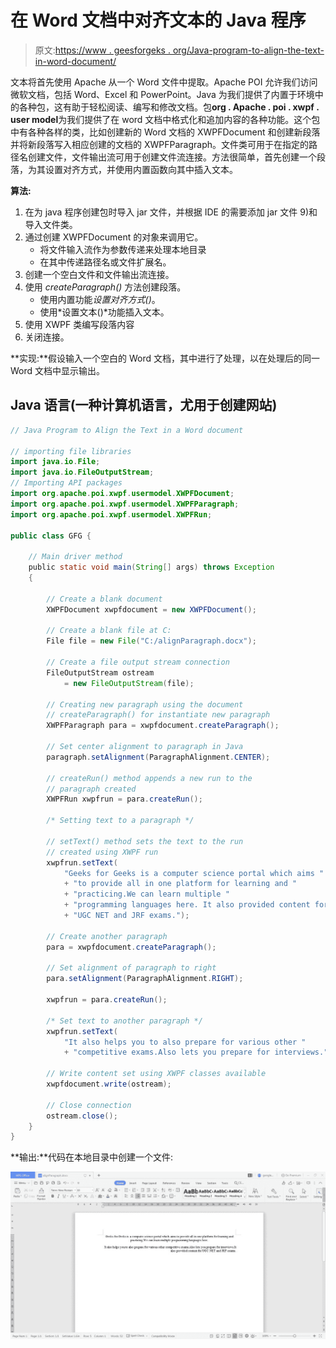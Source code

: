 # 在 Word 文档中对齐文本的 Java 程序

> 原文:[https://www . geesforgeks . org/Java-program-to-align-the-text-in-word-document/](https://www.geeksforgeeks.org/java-program-to-align-the-text-in-a-word-document/)

文本将首先使用 Apache 从一个 Word 文件中提取。Apache POI 允许我们访问微软文档，包括 Word、Excel 和 PowerPoint。Java 为我们提供了内置于环境中的各种包，这有助于轻松阅读、编写和修改文档。包**org . Apache . poi . xwpf . user model**为我们提供了在 word 文档中格式化和追加内容的各种功能。这个包中有各种各样的类，比如创建新的 Word 文档的 XWPFDocument 和创建新段落并将新段落写入相应创建的文档的 XWPFParagraph。文件类可用于在指定的路径名创建文件，文件输出流可用于创建文件流连接。方法很简单，首先创建一个段落，为其设置对齐方式，并使用内置函数向其中插入文本。

**算法:**

1.  在为 java 程序创建包时导入 jar 文件，并根据 IDE 的需要添加 jar 文件 9)和导入文件类。
2.  通过创建 XWPFDocument 的对象来调用它。
    *   将文件输入流作为参数传递来处理本地目录
    *   在其中传递路径名或文件扩展名。
3.  创建一个空白文件和文件输出流连接。
4.  使用 *createParagraph()* 方法创建段落。
    *   使用内置功能*设置对齐方式()*。
    *   使用*设置文本()*功能插入文本。
5.  使用 XWPF 类编写段落内容
6.  关闭连接。

**实现:**假设输入一个空白的 Word 文档，其中进行了处理，以在处理后的同一 Word 文档中显示输出。

## Java 语言(一种计算机语言，尤用于创建网站)

```java
// Java Program to Align the Text in a Word document

// importing file libraries
import java.io.File;
import java.io.FileOutputStream;
// Importing API packages
import org.apache.poi.xwpf.usermodel.XWPFDocument;
import org.apache.poi.xwpf.usermodel.XWPFParagraph;
import org.apache.poi.xwpf.usermodel.XWPFRun;

public class GFG {

    // Main driver method
    public static void main(String[] args) throws Exception
    {

        // Create a blank document
        XWPFDocument xwpfdocument = new XWPFDocument();

        // Create a blank file at C:
        File file = new File("C:/alignParagraph.docx");

        // Create a file output stream connection
        FileOutputStream ostream
            = new FileOutputStream(file);

        // Creating new paragraph using the document
        // createParagraph() for instantiate new paragraph
        XWPFParagraph para = xwpfdocument.createParagraph();

        // Set center alignment to paragraph in Java
        paragraph.setAlignment(ParagraphAlignment.CENTER);

        // createRun() method appends a new run to the
        // paragraph created
        XWPFRun xwpfrun = para.createRun();

        /* Setting text to a paragraph */

        // setText() method sets the text to the run
        // created using XWPF run
        xwpfrun.setText(
            "Geeks for Geeks is a computer science portal which aims "
            + "to provide all in one platform for learning and "
            + "practicing.We can learn multiple "
            + "programming languages here. It also provided content for"
            + "UGC NET and JRF exams.");

        // Create another paragraph
        para = xwpfdocument.createParagraph();

        // Set alignment of paragraph to right
        para.setAlignment(ParagraphAlignment.RIGHT);

        xwpfrun = para.createRun();

        /* Set text to another paragraph */
        xwpfrun.setText(
            "It also helps you to also prepare for various other "
            + "competitive exams.Also lets you prepare for interviews.");

        // Write content set using XWPF classes available
        xwpfdocument.write(ostream);

        // Close connection
        ostream.close();
    }
}
```

**输出:**代码在本地目录中创建一个文件:

![](img/769ed865013e20487fbe57717c5585ca.png)